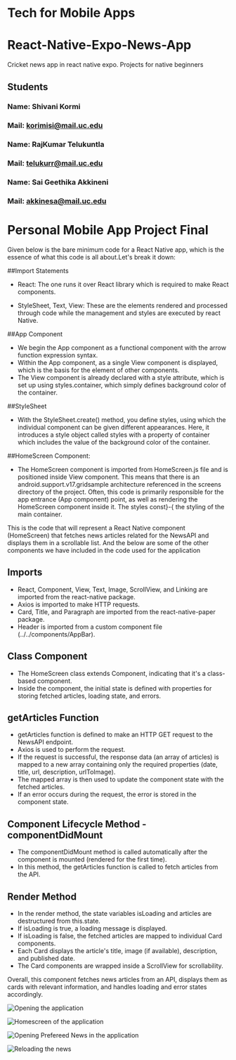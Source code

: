 # Tech for Mobile Apps
# React-Native-Expo-News-App
Cricket news app in react native expo. Projects for native beginners
## Students
### Name: Shivani Kormi
### Mail: korimisi@mail.uc.edu
### Name: RajKumar Telukuntla
### Mail: telukurr@mail.uc.edu
### Name: Sai Geethika Akkineni
### Mail: akkinesa@mail.uc.edu


# Personal Mobile App Project Final
Given below is the bare minimum code for a React Native app, which is the essence of what this code is all about.Let's break it down:

##Import Statements

- React: The one runs it over React library which is required to make React components.

- StyleSheet, Text, View: These are the elements rendered and processed through code while the management and styles are executed by react Native.

##App Component
- We begin the App component as a functional component with the arrow function expression syntax.
- Within the App component, as a single View component is displayed, which is the basis for the element of other components.
- The View component is already declared with a style attribute, which is set up using styles.container, which simply defines background color of the container.

##StyleSheet
- With the StyleSheet.create() method, you define styles, using which the individual component can be given different appearances. Here, it introduces a style object called styles with a property of container which includes the value of the background color of the container.

##HomeScreen Component:
- The HomeScreen component is imported from HomeScreen.js file and is positioned inside View component. This means that there is an android.support.v17.gridsample architecture referenced in the screens directory of the project.
Often, this code is primarily responsible for the app entrance (App component) point, as well as rendering the HomeScreen component inside it. The styles const}-{ the styling of the main container.

This is the code that will represent a React Native component (HomeScreen) that fetches news articles related for the NewsAPI and displays them in a scrollable list.
And the below are some of the other components we have included in the code used for the application 
## Imports
   - React, Component, View, Text, Image, ScrollView, and Linking are imported from the react-native package.
   - Axios is imported to make HTTP requests.
   - Card, Title, and Paragraph are imported from the react-native-paper package.
   - Header is imported from a custom component file (../../components/AppBar).

## Class Component
   - The HomeScreen class extends Component, indicating that it's a class-based component.
   - Inside the component, the initial state is defined with properties for storing fetched articles, loading state, and errors.

## getArticles Function
   - getArticles function is defined to make an HTTP GET request to the NewsAPI endpoint.
   - Axios is used to perform the request.
   - If the request is successful, the response data (an array of articles) is mapped to a new array containing only the required properties (date, title, url, description, urlToImage).
   - The mapped array is then used to update the component state with the fetched articles.
   - If an error occurs during the request, the error is stored in the component state.

## Component Lifecycle Method - componentDidMount
   - The componentDidMount method is called automatically after the component is mounted (rendered for the first time).
   - In this method, the getArticles function is called to fetch articles from the API.
## Render Method
   - In the render method, the state variables isLoading and articles are destructured from this.state.
   - If isLoading is true, a loading message is displayed.
   - If isLoading is false, the fetched articles are mapped to individual Card components.
   - Each Card displays the article's title, image (if available), description, and published date.
   - The Card components are wrapped inside a ScrollView for scrollability.

Overall, this component fetches news articles from an API, displays them as cards with relevant information, and handles loading and error states accordingly.

![Opening the application](assets/openingapplication.png)


![Homescreen of the application](assets/Homescreen.jpg)


![Opening Prefereed News in the application](assets/Afteropening.jpg)


![Reloading the news](assets/Reload.jpg)
